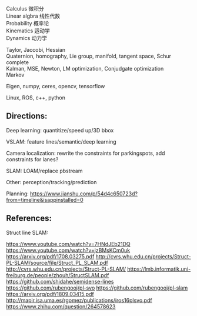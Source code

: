 Calculus 微积分  
Linear algbra 线性代数  
Probability 概率论  
Kinematics 运动学  
Dynamics 动力学  


Taylor, Jaccobi, Hessian  
Quaternion, homography, Lie group, manifold, tangent space, Schur complete  
Kalman, MSE, Newton, LM optimization, Conjudgate optimization  
Markov  

Eigen, numpy, ceres, opencv, tensorflow  

Linux, ROS, c++, python  


## Directions:
Deep learning: quantitize/speed up/3D bbox

VSLAM: feature lines/semantic/deep learning

Camera localization: rewrite the constraints for parkingspots, add constraints for lanes?

SLAM: LOAM/replace pbstream

Other: perception/tracking/prediction

Planning: https://www.jianshu.com/p/54d4c650723d?from=timeline&isappinstalled=0

## References:

Struct line SLAM: 

https://www.youtube.com/watch?v=7HNdJEb21DQ 
https://www.youtube.com/watch?v=jzBMsKCm0uk 
https://arxiv.org/pdf/1708.03275.pdf 
http://cvrs.whu.edu.cn/projects/Struct-PL-SLAM/source/file/Struct_PL_SLAM.pdf 
http://cvrs.whu.edu.cn/projects/Struct-PL-SLAM/ 
https://lmb.informatik.uni-freiburg.de/people/zhouh/StructSLAM.pdf 
https://github.com/shidahe/semidense-lines 
https://github.com/rubengooj/pl-svo 
https://github.com/rubengooj/pl-slam 
https://arxiv.org/pdf/1809.03415.pdf 
http://mapir.isa.uma.es/rgomez/publications/iros16plsvo.pdf 
https://www.zhihu.com/question/264578623 
